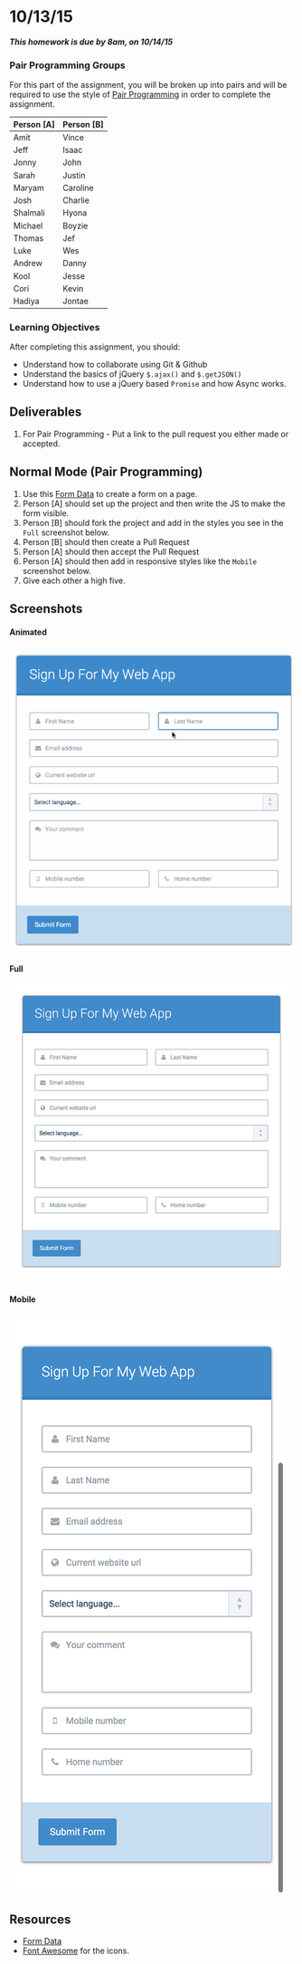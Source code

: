 # 10/13/15 

___This homework is due by 8am, on 10/14/15___

### Pair Programming Groups

For this part of the assignment, you will be broken up into pairs and will be required to use the style of [Pair Programming](http://en.wikipedia.org/wiki/Pair_programming) in order to complete the assignment.


| Person [A] | Person [B] |
|------------|------------|
| Amit       | Vince      |
| Jeff       | Isaac      |
| Jonny      | John       |
| Sarah      | Justin     |
| Maryam     | Caroline   |
| Josh       | Charlie    |
| Shalmali   | Hyona      |
| Michael    | Boyzie     |
| Thomas     | Jef        |
| Luke       | Wes        |
| Andrew     | Danny      |
| Kool       | Jesse      |
| Cori       | Kevin      |
| Hadiya     | Jontae     |

### Learning Objectives

After completing this assignment, you should:

* Understand how to collaborate using Git & Github
* Understand the basics of jQuery `$.ajax()` and `$.getJSON()`
* Understand how to use a jQuery based `Promise` and how Async works.

## Deliverables

1. For Pair Programming - Put a link to the pull request you either made or accepted.

## Normal Mode (Pair Programming)

1. Use this [Form Data](http://json-data.herokuapp.com/forms) to create a form on a page.
2. Person [A] should set up the project and then write the JS to make the form visible.
3. Person [B] should fork the project and add in the styles you see in the `Full` screenshot below.
4. Person [B] should then create a Pull Request
5. Person [A] should then accept the Pull Request
6. Person [A] should then add in responsive styles like the `Mobile` screenshot below.
7. Give each other a high five.

## Screenshots

#### Animated
![](./assets/responsiveForm.gif)

#### Full
![](./assets/full.png)

#### Mobile
![](./assets/mobile.png)


## Resources

* [Form Data](http://json-data.herokuapp.com/forms)
* [Font Awesome](https://fortawesome.github.io/Font-Awesome/) for the icons.

